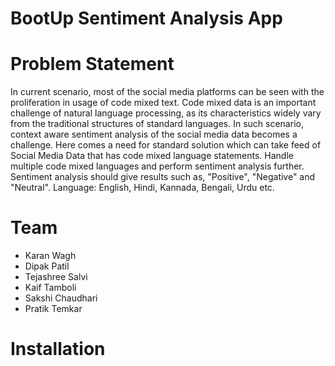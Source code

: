 # BootUp Sentiment Analysis App


# Problem Statement
In current scenario, most of the social media platforms can be seen with the proliferation in usage of code mixed text. Code mixed data is an important challenge of natural language processing, as its characteristics widely vary from the traditional structures of standard languages. In such scenario, context aware sentiment analysis of the social media data becomes a challenge. Here comes a need for standard solution which can take feed of Social Media Data that has code mixed language statements. Handle multiple code mixed languages and perform sentiment analysis further. Sentiment analysis should give results such as, "Positive", "Negative" and "Neutral". Language: English, Hindi, Kannada, Bengali, Urdu etc.

# Team
* Karan Wagh
* Dipak Patil
* Tejashree Salvi
* Kaif Tamboli
* Sakshi Chaudhari
* Pratik Temkar

# Installation
